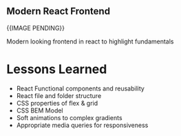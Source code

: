 
## Modern React Frontend

{{IMAGE PENDING}}

Modern looking frontend in react to highlight fundamentals
# Lessons Learned


- React Functional components and reusability
- React file and folder structure
- CSS properties of flex & grid
- CSS BEM Model
- Soft animations to complex gradients
- Appropriate media queries for responsiveness
